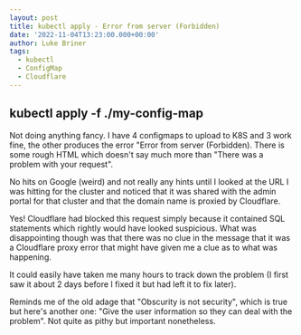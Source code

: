```yaml
---
layout: post
title: kubectl apply - Error from server (Forbidden)
date: '2022-11-04T13:23:00.000+00:00'
author: Luke Briner
tags: 
  - kubectl
  - ConfigMap
  - Cloudflare
---
```


## kubectl apply -f ./my-config-map
Not doing anything fancy. I have 4 configmaps to upload to K8S and 3 work fine, the other produces the error "Error from server (Forbidden). There is some rough HTML which doesn't say much more than "There was a problem with your request".

No hits on Google (weird) and not really any hints until I looked at the URL I was hitting for the cluster and noticed that it was shared with the admin portal for that cluster and that the domain name is proxied by Cloudflare.

Yes! Cloudflare had blocked this request simply because it contained SQL statements which rightly would have looked suspicious. What was disappointing though was that there was no clue in the message that it was a Cloudflare proxy error that might have given me a clue as to what was happening.

It could easily have taken me many hours to track down the problem (I first saw it about 2 days before I fixed it but had left it to fix later).

Reminds me of the old adage that "Obscurity is not security", which is true but here's another one: "Give the user information so they can deal with the problem". Not quite as pithy but important nonetheless.